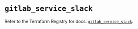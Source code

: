 # `gitlab_service_slack`

Refer to the Terraform Registry for docs: [`gitlab_service_slack`](https://registry.terraform.io/providers/gitlabhq/gitlab/17.10.0/docs/resources/service_slack).
